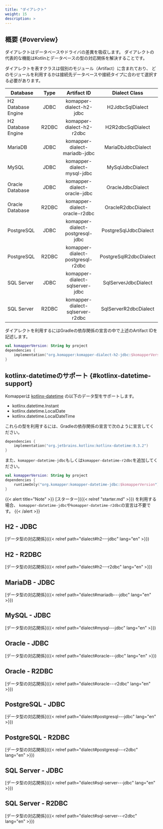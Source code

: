 ```yaml
---
title: "ダイアレクト"
weight: 15
description: >
---
```


## 概要 {#overview}

ダイアレクトはデータベースやドライバの差異を吸収します。
ダイアレクトの代表的な機能はKotlinとデータベースの型の対応関係を解決することです。

ダイアレクトを表すクラスは個別のモジュール（Artifact）に含まれており、
どのモジュールを利用するかは接続先データベースや接続タイプに合わせて選択する必要があります。

| Database           | Type  |            Artifact ID            |     Dialect Class      |
|--------------------|:-----:|:---------------------------------:|:----------------------:|
| H2 Database Engine | JDBC  |     komapper-dialect-h2-jdbc      |    H2JdbcSqlDialect    |
| H2 Database Engine | R2DBC |     komapper-dialect-h2-r2dbc     |   H2R2dbcSqlDialect    |
| MariaDB            | JDBC  |   komapper-dialect-mariadb-jdbc   |   MariaDbJdbcDialect   |
| MySQL              | JDBC  |    komapper-dialect-mysql-jdbc    |    MySqlJdbcDialect    |
| Oracle Database    | JDBC  |   komapper-dialect-oracle-jdbc    |   OracleJdbcDialect    |
| Oracle Database    | R2DBC |   komapper-dialect-oracle-r2dbc   |   OracleR2dbcDialect   |
| PostgreSQL         | JDBC  | komapper-dialect-postgresql-jdbc  | PostgreSqlJdbcDialect  |
| PostgreSQL         | R2DBC | komapper-dialect-postgresql-r2dbc | PostgreSqlR2dbcDialect |
| SQL Server         | JDBC  |  komapper-dialect-sqlserver-jdbc  |  SqlServerJdbcDialect  |
| SQL Server         | R2DBC | komapper-dialect-sqlserver-r2dbc  | SqlServerR2dbcDialect  |

ダイアレクトを利用するにはGradleの依存関係の宣言の中で上述のArtifact IDを記述します。

```kotlin
val komapperVersion: String by project
dependencies {
    implementation("org.komapper:komapper-dialect-h2-jdbc:$komapperVersion")
}
```

## kotlinx-datetimeのサポート {#kotlinx-datetime-support}

Komapperは [kotlinx-datetime](https://github.com/Kotlin/kotlinx-datetime) の以下のデータ型をサポートします。

- kotlinx.datetime.Instant
- kotlinx.datetime.LocalDate
- kotlinx.datetime.LocalDateTime

これらの型を利用するには、Gradleの依存関係の宣言で次のように宣言してください。

```kotlin
dependencies {
    implementation("org.jetbrains.kotlinx:kotlinx-datetime:0.3.2")
}
```

また、`komapper-datetime-jdbc`もしくは`komapper-datetime-r2dbc`を追加してください。

```kotlin
val komapperVersion: String by project
dependencies {
    runtimeOnly("org.komapper:komapper-datetime-jdbc:$komapperVersion")
}
```

{{< alert title="Note" >}}
[スターター]({{< relref "starter.md" >}}) を利用する場合、
`komapper-datetime-jdbc`や`komapper-datetime-r2dbc`の宣言は不要です。
{{< /alert >}}

## H2 - JDBC

[データ型の対応関係]({{< relref path="dialect#h2---jdbc" lang="en" >}})

## H2 - R2DBC

[データ型の対応関係]({{< relref path="dialect#h2---r2dbc" lang="en" >}})

## MariaDB - JDBC

[データ型の対応関係]({{< relref path="dialect#mariadb---jdbc" lang="en" >}})

## MySQL - JDBC

[データ型の対応関係]({{< relref path="dialect#mysql---jdbc" lang="en" >}})

## Oracle - JDBC

[データ型の対応関係]({{< relref path="dialect#oracle---jdbc" lang="en" >}})

## Oracle - R2DBC

[データ型の対応関係]({{< relref path="dialect#oracle---r2dbc" lang="en" >}})

## PostgreSQL - JDBC

[データ型の対応関係]({{< relref path="dialect#postgresql---jdbc" lang="en" >}})

## PostgreSQL - R2DBC

[データ型の対応関係]({{< relref path="dialect#postgresql---r2dbc" lang="en" >}})

## SQL Server - JDBC

[データ型の対応関係]({{< relref path="dialect#sql-server---jdbc" lang="en" >}})

## SQL Server - R2DBC

[データ型の対応関係]({{< relref path="dialect#sql-server---r2dbc" lang="en" >}})
